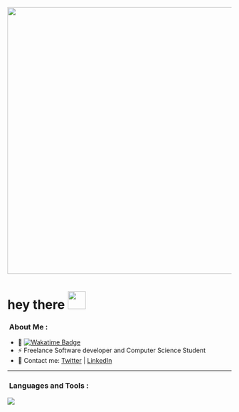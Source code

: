 <p align="center"><img src="https://media.licdn.com/dms/image/v2/D4D16AQH6VDTQuhqu0Q/profile-displaybackgroundimage-shrink_350_1400/profile-displaybackgroundimage-shrink_350_1400/0/1704738922030?e=1735171200&v=beta&t=XW3NVaWXtjcTXsWnXvUFYWpBvKQBhhkppclSx52tFig" width="600"/></p>

<h1 align="left">hey there <img src="https://media.giphy.com/media/hvRJCLFzcasrR4ia7z/giphy.gif" width="40"></h1>

### &nbsp;About Me :
- 🚀 <a href="https://wakatime.com/@mochaaless"> <img src="https://wakatime.com/badge/user/018b821c-d9fc-42c8-b52e-7adba12899a1.svg" alt="Wakatime Badge" > </a>
- ⚡ Freelance Software developer and Computer Science Student
- 💬 Contact me: [Twitter](https://twitter.com/mochaaless) | [LinkedIn](https://www.linkedin.com/in/david-mochales/)
  
---

### &nbsp;Languages and Tools :
![](https://skillicons.dev/icons?i=py,ts,java,cpp,mongodb,mysql,postman,git,vscode&theme=light&perline=25)
